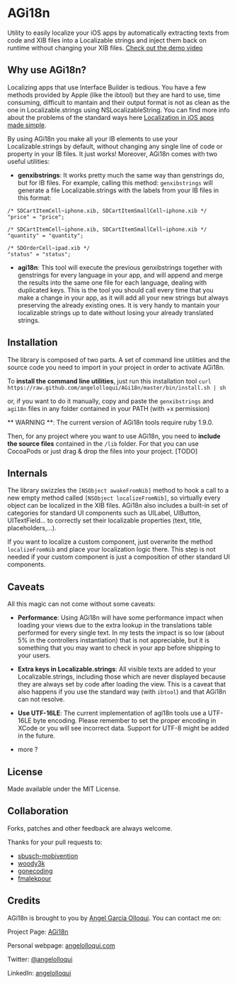 AGi18n
======

Utility to easily localize your iOS apps by automatically extracting texts from code and XIB files into a Localizable strings and inject them back on runtime without changing your XIB files. [Check out the demo video](http://www.youtube.com/watch?v=4Cxv24W2MqA)


Why use AGi18n?
---------------

Localizing apps that use Interface Builder is tedious. You have a few methods provided by Apple (like the ibtool) but they are hard to use, time consuming, difficult to mantain and their output format is not as clean as the one in Localizable.strings using NSLocalizableString. You can find more info about the problems of the standard ways here [Localization in iOS apps made simple](http://angelolloqui.com/blog/28-Localization-in-iOS-apps-made-simple).

By using AGi18n you make all your IB elements to use your Localizable.strings by default, without changing any single line of code or property in your IB files. It just works! Moreover, AGi18n comes with two useful utilities:

* **genxibstrings**: It works pretty much the same way than genstrings do, but for IB files. For example, calling this method:
```genxibstrings``` will generate a file Localizable.strings with the labels from your IB files in this format:

```
/* SDCartItemCell~iphone.xib, SDCartItemSmallCell~iphone.xib */
"price" = "price";

/* SDCartItemCell~iphone.xib, SDCartItemSmallCell~iphone.xib */
"quantity" = "quantity";

/* SDOrderCell~ipad.xib */
"status" = "status";
```

* **agi18n**: This tool will execute the previous genxibstrings together with genstrings for every language in your app, and will append and merge the results into the same one file for each language, dealing with duplicated keys. This is the tool you should call every time that you make a change in your app, as it will add all your new strings but always preserving the already existing ones. It is very handy to mantain your localizable strings up to date without losing your already translated strings.


Installation
------------

The library is composed of two parts. A set of command line utilities and the source code you need to import in your project in order to activate AGi18n.

To **install the command line utilities**, just run this installation tool
```curl https://raw.github.com/angelolloqui/AGi18n/master/bin/install.sh | sh```

or, if you want to do it manually, copy and paste the ```genxibstrings``` and ```agi18n``` files in any folder contained in your PATH (with +x permission)

** WARNING **: The current version of AGi18n tools require ruby 1.9.0.

Then, for any project where you want to use AGi18n, you need to **include the source files** contained in the ```/lib``` folder. For that you can use CocoaPods or just drag & drop the files into your project. [TODO]


Internals
---------
The library swizzles the ```[NSObject awakeFromNib]``` method to hook a call to a new empty method called ```[NSObject localizeFromNib]```, so virtually every object can be localized in the XIB files. AGi18n also includes a built-in set of categories for standard UI components such as UILabel, UIButton, UITextField... to correctly set their localizable properties (text, title, placeholders,...). 

If you want to localize a custom component, just overwrite the method ```localizeFromNib``` and place your localization logic there. This step is not needed if your custom component is just a composition of other standard UI components.


Caveats
-------

All this magic can not come without some caveats:

* **Performance**: Using AGi18n will have some performance impact when loading your views due to the extra lookup in the translations table performed for every single text. In my tests the impact is so low  (about 5% in the controllers instantiation) that is not appreciable, but it is something that you may want to check in your app before shipping to your users.

* **Extra keys in Localizable.strings**: All visible texts are added to your Localizable.strings, including those which are never displayed because they are always set by code after loading the view. This is a caveat that also happens if you use the standard way (with ```ibtool```) and that AGi18n can not resolve.

* **Use UTF-16LE**: The current implementation of agi18n tools use a UTF-16LE byte encoding. Please remember to set the proper encoding in XCode or you will see incorrect data. Support for UTF-8 might be added in the future.

* more ?


License
-------

Made available under the MIT License.


Collaboration
-------------

Forks, patches and other feedback are always welcome.

Thanks for your pull requests to:
- [sbusch-mobivention](https://github.com/sbusch-mobivention)
- [woody3k](https://github.com/woody3k)
- [gonecoding](https://github.com/gonecoding)
- [fmalekpour](https://github.com/fmalekpour)


Credits
-------

AGi18n is brought to you by [Angel Garcia Olloqui](http://angelolloqui.com). You can contact me on:

Project Page: [AGi18n](https://github.com/angelolloqui/AGi18n)

Personal webpage: [angelolloqui.com](http://angelolloqui.com)

Twitter: [@angelolloqui](http://twitter.com/angelolloqui)

LinkedIn: [angelolloqui](http://www.linkedin.com/in/angelolloqui)



